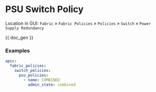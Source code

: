 # PSU Switch Policy

Location in GUI:
`Fabric` » `Fabric Policies` » `Policies` » `Switch` » `Power Supply Redundancy`


{{ doc_gen }}

### Examples

```yaml
apic:
  fabric_policies:
    switch_policies:
      psu_policies:
        - name: COMBINED
          admin_state: combined
```
